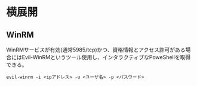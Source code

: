 # 横展開

## WinRM
WinRMサービスが有効(通常5985/tcp)かつ、資格情報とアクセス許可がある場合にはEvil-WinRMというツール使用し、インタラクティブなPoweShellを取得できる。
```
evil-winrm -i <ipアドレス> -u <ユーザ名> -p <パスワード>
```